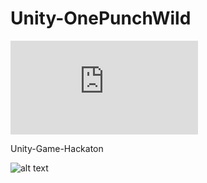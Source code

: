 # Unity-OnePunchWild

![alt text](https://github.com/Nocktiss/Unity-OnePunchWild/blob/master/Desktop.rar?raw=true)

Unity-Game-Hackaton

![alt text](https://nsa40.casimages.com/img/2019/07/19/190719105712212788.jpg) 
